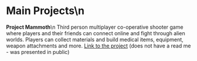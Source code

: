 # Main Projects\n

**Project Mammoth**\n
Third person multiplayer co-operative shooter game where players and their friends can connect online and fight through alien worlds. Players can collect materials and build medical items, equipment, weapon attachments and more.
[Link to the project](https://github.com/302-Brown-Dennis/Mammoth_Proj) (does not have a read me - was presented in public)
